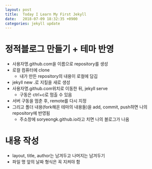```yaml
---
layout: post
title:  Today I Learn My First Jekyll
date:   2018-07-09 18:32:35 +0900
categories: jekyll update
---
```


# 정적블로그 만들기 + 테마 반영

* 사용자명.github.com을 이름으로 repository를 생성
* 로컬 컴퓨터에 clone
	* 내가 만든 repository의 내용이 로컬에 담김
* jekyll new .로 지킬을 새로 생성
* 사용자명.github.com위치로 이동한 뒤, jekyll serve
	* 구동은 ctrl+c로 멈출 수 있음
* 서버 구동을 멈춘 후, remote를 다시 지정
* 그리고 폴더 내용(fork해온 테마의 내용들)을 add, commit, push하면 나의 repository에 반영됨
  * 주소창에 soryeongk.github.io라고 치면 나의 블로그가 나옴

# 내용 작성

* layout, title, author는 남겨두고 나머지는 남겨두기
* 파일 명 앞의 날짜 형식은 꼭 지켜야 함

